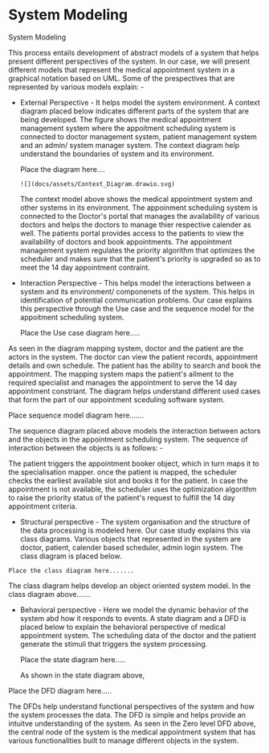# System Modeling

System Modeling

This process entails development of abstract models of a system that helps present different perspectives of the system. In our case, we will present different models that represent the medical appointment system in a graphical notation based on UML. Some of the prespectives that are represented by various models explain: -

* External Perspective - It helps model the system environment. A context diagram placed below indicates different parts of the system that are being developed. The figure shows the medical appointment management system where the appoitment scheduling system is connected to doctor management system, patient management system and an admin/ system manager system. The context diagram help understand the boundaries of system and its environment.

  Place the diagram here....

  ```
  ![](docs/assets/Context_Diagram.drawio.svg)
  ```

  The context model above shows the medical appointment system and other systems in its environment. The appoinment scheduling system is connected to the Doctor's portal that manages the availability of various doctors and helps the doctors to manage thier respective calender as well. The patients portal provides access to the patients to view the availability of doctors and book appointments. The appointment management system regulates the priority algorithm that optimizes the scheduler and makes sure that the patient's priority is upgraded so as to meet the 14 day appointment contraint.
* Interaction Perspective - This helps model the interactions between a system and its environment/ componenets of the system. This helps in identification of potential communication problems. Our case explains this perspective through the Use case and the sequence model for the appoitment scheduling system.

  Place the Use case diagram here.....

As seen in the diagram mapping system, doctor and the patient are the actors in the system. The 		doctor can view the patient records, appointment details and own schedule. The patient has the ability to search and book the appointment. The mapping system maps the patient's ailment to the required specialist and manages the appointment to serve the 14 day appointment constriant. The diagram helps understand different used cases that form the part of our appointment sceduling software system.

Place sequence model diagram here.......

The sequence diagram placed above models the interaction between actors and the objects in the appointment scheduling system. The sequence of interaction between the objects is as follows: -

The patient triggers the appointment booker object, which in turn maps it to the specialisation mapper. once the patient is mapped, the scheduler checks the earliest available slot and books it for the patient. In case the appointment is not available, the scheduler uses the optimization algorithm to raise the priority status of the patient's request to fulfill the 14 day appointment criteria.

* Structural perspective - The system organisation and the structure of the data processing is modeled here. Our case study explains this via class diagrams. Various objects that represented in the system are doctor, patient, calender based scheduler, admin login system. The class diagram is placed below.

```
Place the class diagram here.......
```

The class diagram helps develop an object oriented system model. In the class diagram above.......

* Behavioral perspective - Here we model the dynamic behavior of the system abd how it responds to events. A state diagram and a DFD is placed below to explain the behavioral perspective of medical appointment system. The scheduling data of the doctor and the patient generate the stimuli that triggers the system processing.

  Place the state diagram here.....

  As shown in the state diagram above,

Place the DFD diagram here.....

The DFDs help understand functional perspectives of the system and how the system processes the data. The DFD is simple and helps provide an intuitve understanding of the system. As seen in the Zero level DFD above, the central node of the system is the medical appointment system that has various functionalities built to manage different objects in the system.
